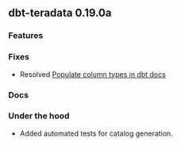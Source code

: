 ## dbt-teradata 0.19.0a

### Features

### Fixes
* Resolved [Populate column types in dbt docs](https://github.com/Teradata/dbt-teradata/issues/4)
### Docs

### Under the hood
* Added automated tests for catalog generation.

